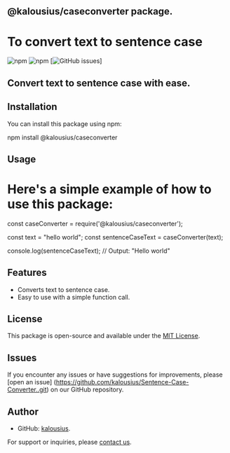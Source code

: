 ## @kalousius/caseconverter package.

#  To convert text to sentence case

![npm](https://img.shields.io/npm/v/@kalousius/caseconverter)
![npm](https://img.shields.io/npm/dt/@kalousius/caseconverter)
[![GitHub issues](https://github.com/kalousius/Sentence-Case-Converter..git)]

## Convert text to sentence case with ease.

## Installation

You can install this package using npm:

npm install @kalousius/caseconverter

## Usage

# Here's a simple example of how to use this package:

const caseConverter = require('@kalousius/caseconverter');

const text = "hello world";
const sentenceCaseText = caseConverter(text);

console.log(sentenceCaseText); // Output: "Hello world"


## Features

- Converts text to sentence case.
- Easy to use with a simple function call.

## License

This package is open-source and available under the [MIT License](LICENSE).

## Issues

If you encounter any issues or have suggestions for improvements, please [open an issue] (https://github.com/kalousius/Sentence-Case-Converter..git) on our GitHub repository.


## Author
- GitHub: [kalousius](https://github.com/kalousius/Sentence-Case-Converter..git).

For support or inquiries, please [contact us](kalousius).

